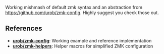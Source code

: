 Working mishmash of default zmk syntax and an abstraction from https://github.com/urob/zmk-config. Highly suggest you check those out.

## References

- **[urob/zmk-config](https://github.com/urob/zmk-config)**: Working example and reference implementation
- **[urob/zmk-helpers](https://github.com/urob/zmk-helpers)**: Helper macros for simplified ZMK configuration
